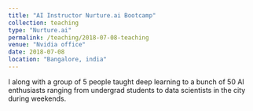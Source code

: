 ```yaml
---
title: "AI Instructor Nurture.ai Bootcamp"
collection: teaching
type: "Nurture.ai"
permalink: /teaching/2018-07-08-teaching
venue: "Nvidia office"
date: 2018-07-08
location: "Bangalore, india"
---
```


I along with a group of 5 people taught deep learning to a bunch of 50 AI enthusiasts ranging from undergrad students to data scientists in the city during weekends. 
